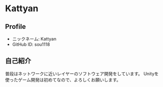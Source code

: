 # Kattyan

## Profile

- ニックネーム: Kattyan
- GitHub ID: sou1118

## 自己紹介

普段はネットワークに近いレイヤーのソフトウェア開発をしています。
Unityを使ったゲーム開発は初めてなので、よろしくお願いします。
